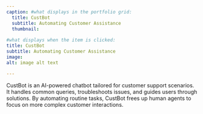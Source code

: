 ```yaml
---
caption: #what displays in the portfolio grid:
  title: CustBot
  subtitle: Automating Customer Assistance
  thumbnail: 
  
#what displays when the item is clicked:
title: CustBot
subtitle: Automating Customer Assistance
image: 
alt: image alt text

---
```


CustBot is an AI-powered chatbot tailored for customer support scenarios. It handles common queries, troubleshoots issues, and guides users through solutions. By automating routine tasks, CustBot frees up human agents to focus on more complex customer interactions.
